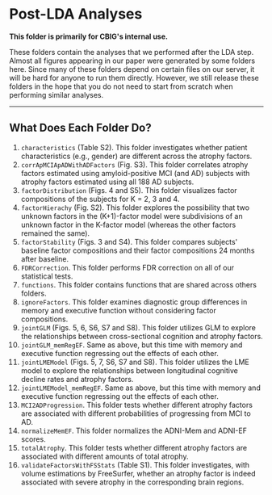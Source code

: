 # Post-LDA Analyses

**This folder is primarily for CBIG's internal use.**

These folders contain the analyses that we performed after the LDA step. Almost all figures appearing in our paper were generated by some folders here. Since many of these folders depend on certain files on our server, it will be hard for anyone to run them directly. However, we still release these folders in the hope that you do not need to start from scratch when performing similar analyses.

---

## What Does Each Folder Do?

1. `characteristics` (Table S2). This folder investigates whether patient characteristics (e.g., gender) are different across the atrophy factors.
2. `corrApMCIApADWithADFactors` (Fig. S3). This folder correlates atrophy factors estimated using amyloid-positive MCI (and AD) subjects with atrophy factors estimated using all 188 AD subjects.
3. `factorDistribution` (Figs. 4 and S5). This folder visualizes factor compositions of the subjects for K = 2, 3 and 4. 
4. `factorHierachy` (Fig. S2).  This folder explores the possibility that two unknown factors in the (K+1)-factor model were subdivisions of an unknown factor in the K-factor model (whereas the other factors remained the same).
5. `factorStability` (Figs. 3 and S4). This folder compares subjects' baseline factor compositions and their factor compositions 24 months after baseline.
6. `FDRCorrection`. This folder performs FDR correction on all of our statistical tests.
7. `functions`. This folder contains functions that are shared across others folders.
8. `ignoreFactors`. This folder examines diagnostic group differences in memory and executive function without considering
factor compositions.
9. `jointGLM` (Figs. 5, 6, S6, S7 and S8). This folder utilizes GLM to explore the relationships between cross-sectional cognition and atrophy factors.
10. `jointGLM_memRegEF`. Same as above, but this time with memory and executive function regressing out the effects of each other.
11. `jointLMEModel` (Figs. 5, 7, S6, S7 and S8). This folder utilizes the LME model to explore the relationships between longitudinal cognitive decline rates and atrophy factors.
12. `jointLMEModel_memRegEF`. Same as above, but this time with memory and executive function regressing out the effects of each other.
13. `MCI2ADProgression`. This folder tests whether different atrophy factors are associated with different probabilities of progressing from MCI to AD.
14. `normalizeMemEF`. This folder normalizes the ADNI-Mem and ADNI-EF scores.
15. `totalAtrophy`. This folder tests whether different atrophy factors are associated with different amounts of total atrophy.
16. `validateFactorsWithFSStats` (Table S1). This folder investigates, with volume estimations by FreeSurfer, whether an atrophy factor is indeed associated with severe atrophy in the corresponding brain regions.
